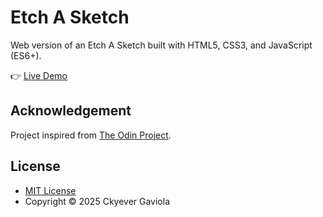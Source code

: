 # Etch A Sketch
Web version of an Etch A Sketch built with HTML5, CSS3, and JavaScript (ES6+).

👉 [Live Demo](https://ckyever.github.io/etch-a-sketch/)

## Acknowledgement
Project inspired from [The Odin Project](https://www.theodinproject.com/lessons/foundations-etch-a-sketch).

## License
* [MIT License](https://opensource.org/license/MIT)
* Copyright © 2025 Ckyever Gaviola